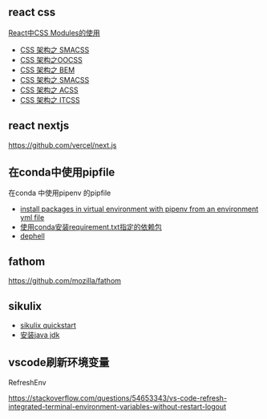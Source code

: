 
## react css

[React中CSS Modules的使用](https://www.w3cplus.com/react/css-modules-in-react.html)

- [CSS 架构之 SMACSS](https://www.jianshu.com/p/7f9b10b892ee)
- [CSS 架构之OOCSS](https://links.jianshu.com/go?to=https%3A%2F%2Fjuejin.cn%2Fpost%2F7021067874139635726)
- [CSS 架构之 BEM](https://links.jianshu.com/go?to=https%3A%2F%2Fjuejin.cn%2Fpost%2F7021461539236347940)
- [CSS 架构之 SMACSS](https://links.jianshu.com/go?to=https%3A%2F%2Fjuejin.cn%2Fpost%2F7021803661890174989)
- [CSS 架构之 ACSS](https://links.jianshu.com/go?to=https%3A%2F%2Fjuejin.cn%2Fpost%2F7024007157221687304)
- [CSS 架构之 ITCSS](https://links.jianshu.com/go?to=https%3A%2F%2Fjuejin.cn%2Fpost%2F7025903094202368036)

## react nextjs

https://github.com/vercel/next.js


## 在conda中使用pipfile
在conda 中使用pipenv 的pipfile

- [install packages in virtual environment with pipenv from an environment yml file](https://stackoverflow.com/questions/58390361/install-packages-in-virtual-environment-with-pipenv-from-an-environment-yml-file)
- [使用conda安装requirement.txt指定的依赖包](https://blog.csdn.net/Mao_Jonah/article/details/89502380)
- [dephell](https://github.com/dephell/dephell)
## fathom
https://github.com/mozilla/fathom

## sikulix
- [sikulix quickstart](http://sikulix.com/quickstart/)
- [安装java jdk](https://blog.csdn.net/Marvin_996_ICU/article/details/106240065)

## vscode刷新环境变量

RefreshEnv

https://stackoverflow.com/questions/54653343/vs-code-refresh-integrated-terminal-environment-variables-without-restart-logout
